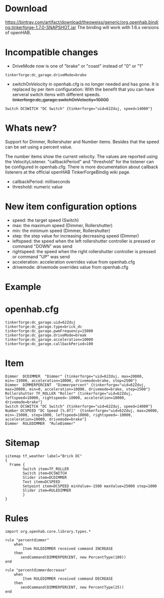 Download
========
https://bintray.com/artifact/download/theoweiss/generic/org.openhab.binding.tinkerforge-1.7.0-SNAPSHOT.jar
The binding will work with 1.6.x versions of openHAB.

Incompatible changes
====================
* DriveMode now is one of "brake" or "coast" instead of "0" or "1"
```
tinkerforge:dc_garage.driveMode=brake
```

* switchOnVelocity in openhab.cfg is no longer needed and has gone.
It is replaced by per item configuration:
With the benefit that you can have serveral switch items with different speeds.
~~tinkerforge:dc_garage.switchOnVelocity=10000~~
```
Switch DCSWITCH "DC Switch" {tinkerforge="uid=62Zduj, speed=14000"}
```


Whats new?
==========
Support for Dimmer, Rollershuter and Number items. Besides that the speed
can be set using a percent value.

The number items show the current velocity. The values are reported using the VelocityListener. 
"callbackPeriod" and "threshold" for the listener can be configured in openhab.cfg. There is more
documentation about callback listeners at the official openHAB TinkerForgeBindig wiki page.

* callbackPeriod: milliseconds
* threshold: numeric value

New item configuration options
==============================
* speed: the target speed (Switch)
* max: the maximum speed (Dimmer, Rollershutter)
* min: the minimum speed (Dimmer, Rollershutter)
* step: the step value for increasing decreasing speed (Dimmer)
* leftspeed: the speed when the left rollershutter controller is pressed or command "DOWN" was send
* rightspeed: the speed when the right rollershutter controller is pressed or command "UP" was send
* acceleration: acceleration overrides value from openhab.cfg
* drivemode: drivemode  overrides value from openhab.cfg

Example
========
openhab.cfg
===========
```
tinkerforge:dc_garage.uid=62Zduj
tinkerforge:dc_garage.type=brick_dc
tinkerforge:dc_garage.pwmFrequency=15000
tinkerforge:dc_garage.driveMode=break
tinkerforge:dc_garage.acceleration=10000
tinkerforge:dc_garage.callbackPeriod=100
```
Item
====
```
Dimmer  DCDIMMER  "Dimmer" {tinkerforge="uid=62Zduj, max=20000, min=-15000, acceleration=10000, drivemode=brake, step=2500"}
Dimmer  DIMMERPERCENT  "Dimmerpercent" {tinkerforge="uid=62Zduj, max=20000, min=0, acceleration=10000, drivemode=brake, step=2500"}
Rollershutter TF_ROLLER "Roller" {tinkerforge="uid=62Zduj, leftspeed=10000, rightspeed=-10000, acceleration=10000, drivemode=brake"}
Switch DCSWITCH "DC Switch" {tinkerforge="uid=62Zduj, speed=14000"}
Number DCSPEED "DC Speed [%.0f]"  {tinkerforge="uid=62Zduj, max=20000, min=-15000, step=1000, leftspeed=10000, rightspeed=-10000, acceleration=10000, drivemode=brake"}
Dimmer  RULEDIMMER  "RuleDimmer" 
```
Sitemap
=======
```
sitemap tf_weather label="Brick DC"
{
  Frame {
        Switch item=TF_ROLLER
        Switch item=DCSWITCH
        Slider item=DCDIMMER
        Text item=DCSPEED
        Setpoint item=DCSPEED minValue=-1500 maxValue=25000 step=1000
        Slider item=RULEDIMMER
        }
}
```
Rules
=====
```
import org.openhab.core.library.types.*

rule "percentdimmer"
    when 
        Item RULEDIMMER received command INCREASE
    then
       sendCommand(DIMMERPERCENT, new PercentType(100))
end

rule "percentdimmerdecrease"
    when 
        Item RULEDIMMER received command DECREASE
    then
       sendCommand(DIMMERPERCENT, new PercentType(25))
end
```
